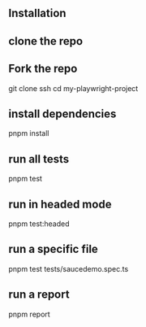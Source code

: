 ## Installation

## clone the repo
## Fork the repo
git clone ssh
cd my-playwright-project

## install dependencies
pnpm install

## run all tests
pnpm test

## run in headed mode
pnpm test:headed

## run a specific file
pnpm test tests/saucedemo.spec.ts

## run a report 
pnpm report
